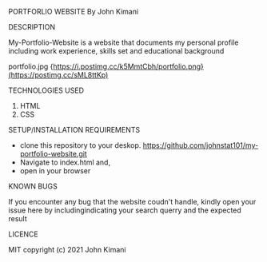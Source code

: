 PORTFORLIO WEBSITE
By John Kimani

DESCRIPTION

My-Portfolio-Website is a website that documents my personal profile including work experience, skills set and educational background

portfolio.jpg {https://i.postimg.cc/k5MmtCbh/portfolio.png}(https://postimg.cc/sML8ttKp)

TECHNOLOGIES USED

1. HTML
2. CSS

SETUP/INSTALLATION REQUIREMENTS

- clone this repository to your deskop. https://github.com/johnstat101/my-portfolio-website.git
- Navigate to index.html and,
- open in your browser

KNOWN BUGS

If you encounter any bug that the website coudn't handle, kindly open your issue here by includingindicating your search querry and the expected result

LICENCE

MIT copyright (c) 2021 John Kimani